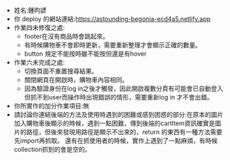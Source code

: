 - 姓名:鍾昀諺
- 你 deploy 的網站連結:https://astounding-begonia-ecd4a5.netlify.app
- 作業四未修復之處:
    - footer在沒有商品時會跳起來。
    - 有時候購物車不會即時更新，需要重新整理才會顯示正確的數量。
    - button 規定不能按時雖不能按但還是有hover
- 作業六未完成之處:
    - 切換頁面不重置搜尋結果。
    - 關閉網頁在開啟時，購物車內容相同。
    - 因為驗證身份在log in之後才觸發，因此開啟複數分頁有可能會已自動登入但抓不到user而操作時出現錯誤的情形，需要重新log in 才不會出錯。
- 你所實作的加分作業項目:無
- 請討論你連結後端的方法及使用時遇到的困難或感到困惑的部分:在原本的圖片加入購物車後顯示的時候，遇到一點困難，傳到後端的cartItem資訊確實是圖片的路徑，但後來發現用路徑是顯示不出來的，return 的東西有一種方法需要先import再抓取。 還有在抓使用者的時候，實作上遇到了一點麻煩，有時候collection抓到的會是空的。
